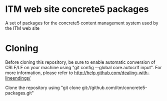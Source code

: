 # ITM web site concrete5 packages

A set of packages for the concrete5 content management system used by the ITM web site

Cloning
======
Before cloning this repository, be sure to enable automatic conversion 
of CRLF/LF on your machine using "git config --global core.autocrlf input". 
For more information, please  refer to http://help.github.com/dealing-with-lineendings/

Clone the repository using "git clone git://github.com/itm/concrete5-packages.git"
